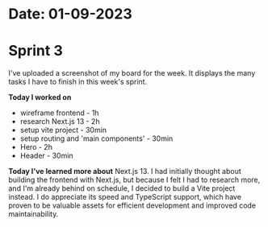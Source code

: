 # Date: 01-09-2023

# Sprint 3

I've uploaded a screenshot of my board for the week. It displays the many tasks I have to finish in this week's sprint.

**Today I worked on**
- wireframe frontend - 1h
- research Next.js 13 - 2h
- setup vite project - 30min
- setup routing and 'main components' - 30min
- Hero - 2h
- Header - 30min


**Today I've learned more about** Next.js 13. I had initially thought about building the frontend with Next.js, but because I felt I had to research more, and I'm already behind on schedule, I decided to build a Vite project instead. I do appreciate its speed and TypeScript support, which have proven to be valuable assets for efficient development and improved code maintainability.

